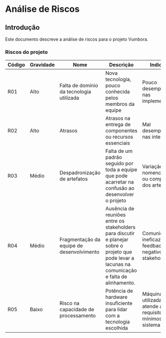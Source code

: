 # Análise de Riscos

## Introdução

Este documento descreve a análise de riscos para o projeto Vumbora.


### Riscos do projeto

| Código | Gravidade | Nome                                                                                               | Descrição                                                                                            | Indicador |
| ------ | --------- | -------------------------------------------------------------------------------------------------- | ---------------------------------------------------------------------------------------------------- | --------- |
| R01    | Alto      | Falta de domínio da tecnologia utilizada | Nova tecnologia, pouco conhecida pelos membros da equipe                    | Pouco desempenho nas implementações |
| R02    | Alto      | Atrasos    | Atrasos na entrega de componentes ou recursos essenciais                      | Mal desempenho nas interações
| R03    | Médio     | Despadronização de artefatos                          | Falta de um padrão seguido por toda a equipe que pode acarretar na confusão ao desenvolver o projeto | Variação na nomenclatura ou composição dos artefatos |
| R04    | Médio     | Fragmentação da equipe de desenvolvimento                  | Ausência de reuniões entre os stakeholders para discutir e planejar sobre o projeto que pode levar a lacunas na comunicação e falta de alinhamento.                 | Comunicação ineficaz ou feedback negativo dos stakeholders |
| R05    | Baixo     | Risco na capacidade de processamento           | Potência de hardware insuficiente para lidar com a tecnologia escolhida                              | Máquina utilizada não atende aos requisitos mínimos de sistema